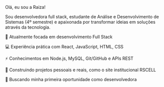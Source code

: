 Olá, eu sou a Raiza!

Sou desenvolvedora full stack, estudante de Análise e Desenvolvimento de Sistemas (4º semestre) e apaixonada por transformar ideias em soluções através da tecnologia.

🌱 Atualmente focada em desenvolvimento Full Stack

💻 Experiência prática com React, JavaScript, HTML, CSS

⚡ Conhecimentos em Node.js, MySQL, Git/GitHub e APIs REST

🚀 Construindo projetos pessoais e reais, como o site institucional RSCELL

🎯 Buscando minha primeira oportunidade como desenvolvedora

<!--
**itsraiza/itsraiza** is a ✨ _special_ ✨ repository because its `README.md` (this file) appears on your GitHub profile.

Here are some ideas to get you started:

- 🔭 I’m currently working on ...
- 🌱 I’m currently learning ...
- 👯 I’m looking to collaborate on ...
- 🤔 I’m looking for help with ...
- 💬 Ask me about ...
- 📫 How to reach me: ...
- 😄 Pronouns: ...
- ⚡ Fun fact: ...
-->
